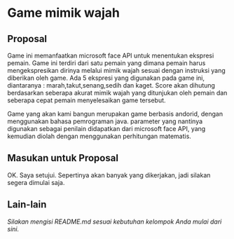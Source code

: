 # Game mimik wajah

## Proposal

Game ini memanfaatkan microsoft face API untuk menentukan ekspresi pemain.
Game ini terdiri dari satu pemain yang dimana pemain harus mengekspresikan dirinya
melalui mimik wajah sesuai dengan instruksi yang diberikan oleh game. Ada 5 ekspresi
yang digunakan pada game ini, diantaranya : marah,takut,senang,sedih dan kaget.
Score akan dihutung berdasarkan seberapa akurat mimik wajah yang ditunjukan oleh pemain
dan seberapa cepat pemain menyelesaikan game tersebut.

Game yang akan kami bangun merupakan game berbasis andorid, dengan menggunakan bahasa pemrograman java.
parameter yang nantinya digunakan sebagai penilain didapatkan dari microsoft face API, yang
kemudian diolah dengan menggunakan perhitungan matematis.

## Masukan untuk Proposal

OK. Saya setujui. Sepertinya akan banyak yang dikerjakan, jadi silakan segera dimulai saja.

## Lain-lain

_Silakan mengisi README.md sesuai kebutuhan kelompok Anda mulai dari sini._
